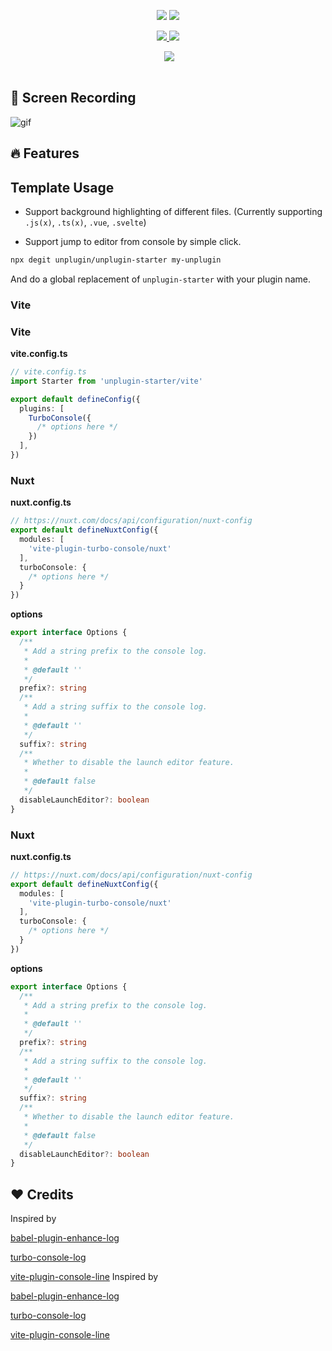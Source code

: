 <p align='center'>
  <img src="https://cdn.jsdelivr.net/gh/yuyinws/static@master/2023/11/upgit_20231101_1698841113.png" >
  <img src="https://cdn.jsdelivr.net/gh/yuyinws/static@master/2023/11/upgit_20231101_1698841113.png" >
</p>

<p align='center'>
<a href="https://www.npmjs.com/package/vite-plugin-turbo-console">
<img src="https://img.shields.io/npm/v/vite-plugin-turbo-console?color=a1b858&label=">
</a>
<img src="https://img.shields.io/npm/dm/vite-plugin-turbo-console">
</p>

<p align="center">
<a href="https://stackblitz.com/github/yuyinws/stackblitz-demo?file=vite.config.ts"><img src="https://developer.stackblitz.com/img/open_in_stackblitz.svg" alt=""></a>
<img src="https://img.shields.io/npm/dm/vite-plugin-turbo-console">
</p>

<p align="center">
<a href="https://stackblitz.com/github/yuyinws/stackblitz-demo?file=vite.config.ts"><img src="https://developer.stackblitz.com/img/open_in_stackblitz.svg" alt=""></a>
</p>

## 🎥 Screen Recording

![gif](https://cdn.jsdelivr.net/gh/yuyinws/static@master/2023/11/upgit_20231101_1698844263.gif)

## 🔥 Features

## Template Usage

- Support background highlighting of different files. (Currently supporting `.js(x)`, `.ts(x)`, `.vue`, `.svelte`)

- Support jump to editor from console by simple click.

```bash
npx degit unplugin/unplugin-starter my-unplugin
```

And do a global replacement of `unplugin-starter` with your plugin name.

### Vite

### Vite

**vite.config.ts**

```ts
// vite.config.ts
import Starter from 'unplugin-starter/vite'

export default defineConfig({
  plugins: [
    TurboConsole({
      /* options here */
    })
  ],
})
```

### Nuxt

**nuxt.config.ts**

```ts
// https://nuxt.com/docs/api/configuration/nuxt-config
export default defineNuxtConfig({
  modules: [
    'vite-plugin-turbo-console/nuxt'
  ],
  turboConsole: {
    /* options here */
  }
})
```

**options**

```ts
export interface Options {
  /**
   * Add a string prefix to the console log.
   *
   * @default ''
   */
  prefix?: string
  /**
   * Add a string suffix to the console log.
   *
   * @default ''
   */
  suffix?: string
  /**
   * Whether to disable the launch editor feature.
   *
   * @default false
   */
  disableLaunchEditor?: boolean
}
```

### Nuxt

**nuxt.config.ts**

```ts
// https://nuxt.com/docs/api/configuration/nuxt-config
export default defineNuxtConfig({
  modules: [
    'vite-plugin-turbo-console/nuxt'
  ],
  turboConsole: {
    /* options here */
  }
})
```

**options**

```ts
export interface Options {
  /**
   * Add a string prefix to the console log.
   *
   * @default ''
   */
  prefix?: string
  /**
   * Add a string suffix to the console log.
   *
   * @default ''
   */
  suffix?: string
  /**
   * Whether to disable the launch editor feature.
   *
   * @default false
   */
  disableLaunchEditor?: boolean
}
```

## ❤️ Credits
Inspired by 

[babel-plugin-enhance-log](https://github.com/baozouai/babel-plugin-enhance-log)

[turbo-console-log](https://github.com/Chakroun-Anas/turbo-console-log)

[vite-plugin-console-line](https://github.com/lq9958/vite-plugin-console-line)
Inspired by 

[babel-plugin-enhance-log](https://github.com/baozouai/babel-plugin-enhance-log)

[turbo-console-log](https://github.com/Chakroun-Anas/turbo-console-log)

[vite-plugin-console-line](https://github.com/lq9958/vite-plugin-console-line)
